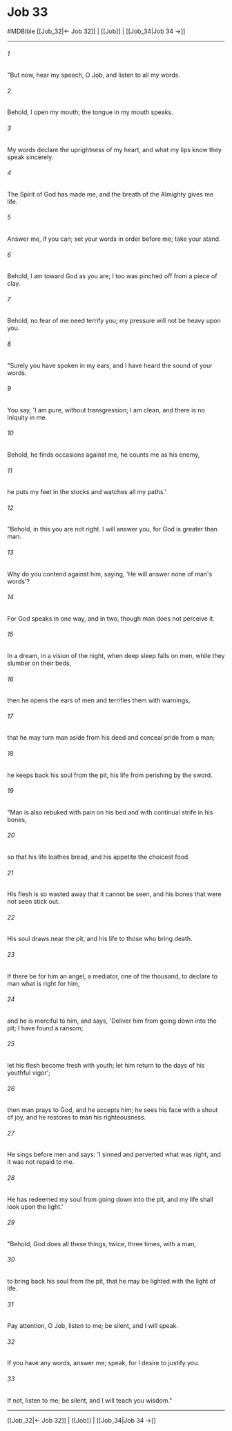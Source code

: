 # Job 33
#MDBible
[[Job_32|← Job 32]] | [[Job]] | [[Job_34|Job 34 →]]

***

###### 1 
"But now, hear my speech, O Job, and listen to all my words. 

###### 2 
Behold, I open my mouth; the tongue in my mouth speaks. 

###### 3 
My words declare the uprightness of my heart, and what my lips know they speak sincerely. 

###### 4 
The Spirit of God has made me, and the breath of the Almighty gives me life. 

###### 5 
Answer me, if you can; set your words in order before me; take your stand. 

###### 6 
Behold, I am toward God as you are; I too was pinched off from a piece of clay. 

###### 7 
Behold, no fear of me need terrify you; my pressure will not be heavy upon you. 

###### 8 
"Surely you have spoken in my ears, and I have heard the sound of your words. 

###### 9 
You say, 'I am pure, without transgression; I am clean, and there is no iniquity in me. 

###### 10 
Behold, he finds occasions against me, he counts me as his enemy, 

###### 11 
he puts my feet in the stocks and watches all my paths.' 

###### 12 
"Behold, in this you are not right. I will answer you, for God is greater than man. 

###### 13 
Why do you contend against him, saying, 'He will answer none of man's words'? 

###### 14 
For God speaks in one way, and in two, though man does not perceive it. 

###### 15 
In a dream, in a vision of the night, when deep sleep falls on men, while they slumber on their beds, 

###### 16 
then he opens the ears of men and terrifies them with warnings, 

###### 17 
that he may turn man aside from his deed and conceal pride from a man; 

###### 18 
he keeps back his soul from the pit, his life from perishing by the sword. 

###### 19 
"Man is also rebuked with pain on his bed and with continual strife in his bones, 

###### 20 
so that his life loathes bread, and his appetite the choicest food. 

###### 21 
His flesh is so wasted away that it cannot be seen, and his bones that were not seen stick out. 

###### 22 
His soul draws near the pit, and his life to those who bring death. 

###### 23 
If there be for him an angel, a mediator, one of the thousand, to declare to man what is right for him, 

###### 24 
and he is merciful to him, and says, 'Deliver him from going down into the pit; I have found a ransom; 

###### 25 
let his flesh become fresh with youth; let him return to the days of his youthful vigor'; 

###### 26 
then man prays to God, and he accepts him; he sees his face with a shout of joy, and he restores to man his righteousness. 

###### 27 
He sings before men and says: 'I sinned and perverted what was right, and it was not repaid to me. 

###### 28 
He has redeemed my soul from going down into the pit, and my life shall look upon the light.' 

###### 29 
"Behold, God does all these things, twice, three times, with a man, 

###### 30 
to bring back his soul from the pit, that he may be lighted with the light of life. 

###### 31 
Pay attention, O Job, listen to me; be silent, and I will speak. 

###### 32 
If you have any words, answer me; speak, for I desire to justify you. 

###### 33 
If not, listen to me; be silent, and I will teach you wisdom." 

***

[[Job_32|← Job 32]] | [[Job]] | [[Job_34|Job 34 →]]
